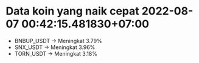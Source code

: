 # Data koin yang naik cepat 2022-08-07 00:42:15.481830+07:00

* BNBUP_USDT -> Meningkat 3.79%
* SNX_USDT -> Meningkat 3.96%
* TORN_USDT -> Meningkat 3.18%
